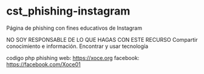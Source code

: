 # cst_phishing-instagram
Página de phishing con fines educativos de Instagram

NO SOY RESPONSABLE DE LO QUE HAGAS CON ESTE RECURSO 
Compartir conocimiento e información. Encontrar y usar tecnología

codigo php
    phishing
       web: https://xoce.org
  facebook: https://facebook.com/Xoce01
